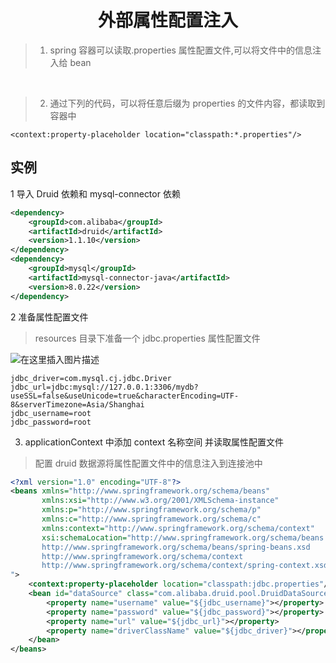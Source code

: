 <h1 align = "center">外部属性配置注入</h1>

> 1. spring 容器可以读取.properties 属性配置文件,可以将文件中的信息注入给 bean

<br/>

> 2. 通过下列的代码，可以将任意后缀为 properties 的文件内容，都读取到容器中

```shell
<context:property-placeholder location="classpath:*.properties"/>
```

## 实例

1 导入 Druid 依赖和 mysql-connector 依赖

```xml
<dependency>
    <groupId>com.alibaba</groupId>
    <artifactId>druid</artifactId>
    <version>1.1.10</version>
</dependency>
<dependency>
    <groupId>mysql</groupId>
    <artifactId>mysql-connector-java</artifactId>
    <version>8.0.22</version>
</dependency>
```

2 准备属性配置文件

> resources 目录下准备一个 jdbc.properties 属性配置文件

![在这里插入图片描述](https://img-blog.csdnimg.cn/e06e98160fab457fad65560f33d0c8f3.png)

```text
jdbc_driver=com.mysql.cj.jdbc.Driver
jdbc_url=jdbc:mysql://127.0.0.1:3306/mydb?useSSL=false&useUnicode=true&characterEncoding=UTF-8&serverTimezone=Asia/Shanghai
jdbc_username=root
jdbc_password=root
```

3. applicationContext 中添加 context 名称空间 并读取属性配置文件

> 配置 druid 数据源将属性配置文件中的信息注入到连接池中

```xml
<?xml version="1.0" encoding="UTF-8"?>
<beans xmlns="http://www.springframework.org/schema/beans"
       xmlns:xsi="http://www.w3.org/2001/XMLSchema-instance"
       xmlns:p="http://www.springframework.org/schema/p"
       xmlns:c="http://www.springframework.org/schema/c"
       xmlns:context="http://www.springframework.org/schema/context"
       xsi:schemaLocation="http://www.springframework.org/schema/beans
       http://www.springframework.org/schema/beans/spring-beans.xsd
       http://www.springframework.org/schema/context
       http://www.springframework.org/schema/context/spring-context.xsd
">
    <context:property-placeholder location="classpath:jdbc.properties"/>
    <bean id="dataSource" class="com.alibaba.druid.pool.DruidDataSource">
        <property name="username" value="${jdbc_username}"></property>
        <property name="password" value="${jdbc_password}"></property>
        <property name="url" value="${jdbc_url}"></property>
        <property name="driverClassName" value="${jdbc_driver}"></property>
    </bean>
</beans>
```
